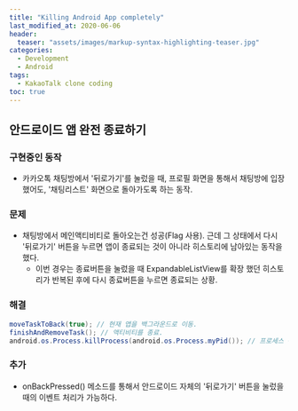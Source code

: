 ```yaml
---
title: "Killing Android App completely"
last_modified_at: 2020-06-06
header:
  teaser: "assets/images/markup-syntax-highlighting-teaser.jpg"
categories:
  - Development
  - Android
tags:
  - KakaoTalk clone coding
toc: true
---
```


## 안드로이드 앱 완전 종료하기

### 구현중인 동작

  * 카카오톡 채팅방에서 '뒤로가기'를 눌렀을 때, 프로필 화면을 통해서 채팅방에 입장했어도, '채팅리스트' 화면으로 돌아가도록 하는 동작.

### 문제

  * 채팅방에서 메인액티비티로 돌아오는건 성공(Flag 사용). 근데 그 상태에서 다시 '뒤로가기' 버튼을 누르면 앱이 종료되는 것이 아니라 히스토리에 남아있는 동작을 했다.
    * 이번 경우는 종료버튼을 눌렀을 때 ExpandableListView를 확장 했던 히스토리가 반복된 후에 다시 종료버튼을 누르면 종료되는 상황.

### 해결

```java
moveTaskToBack(true); // 현재 앱을 백그라운드로 이동. 
finishAndRemoveTask(); // 액티비티를 종료.
android.os.Process.killProcess(android.os.Process.myPid()); // 프로세스 종료
```

### 추가

  * onBackPressed() 메소드를 통해서 안드로이드 자체의 '뒤로가기' 버튼을 눌렀을 때의 이벤트 처리가 가능하다.
